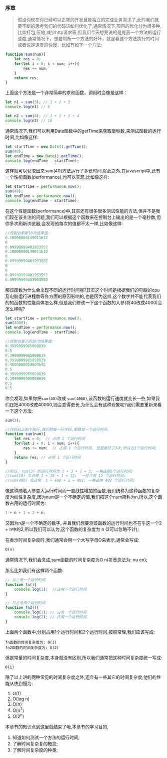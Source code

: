 ### 序章

> 假设你现在你已经可以正常的开发且能独立的完成业务需求了,此时我们就要不断的思考我们的代码该如何优化了,通常情况下,项目的优化分为很多种,比如打包,压缩,减少http请求等,但我们今天想要说的是提高一个方法的运行速度,通常情况下，想要判断一个方法的好坏，就是看这个方法执行的时间或者说是速度的快慢，比如有如下一个方法:

```javascript
function sum(num){
    let res = 0;
    for(let i = 0; i < num; i++){
        res += num;
    }
    return res;
}
```

上面这个方法是一个非常简单的求和函数，调用时会像是这样：

```javascript
let n1 = sum(3); // 1 + 2 + 3
console.log(n1) // 6 

let n2 = sum(4); // 1 + 2 + 3 + 4
console.log(n2) // 10
```

通常情况下,我们可以利用Date函数中的getTime来获取毫秒数,来测试函数的运行时间,比如像这样:

```javascript
let startTime = new Date().getTime();
sum(40);
let endTime = new Date().getTime();
console.log(endTime - startTime);
```

这样就可以获取出来sum(40)方法运行了多长时间,除此之外,在javascript中,还有一个性能函数(performance),也可以实现,比如像这样:

```javascript
let startTime = performance.now();
sum(40);
let endTime = performance.now();
console.log(endTime - startTime);
```

在这个性能函数(performance)中,其实还有很多很多测试性能的方法,但并不是我们现在该关注的问题,我们可以根据这个函数来在控制台上输出的是一个毫秒数,但你多次刷新浏览器,会发现他每次的值都不太一样,比如像这样:

```javascript
//控制台刷新10次结果值:
0.10000000149011612
0
0.09999999403953552
0.10000000149011612
0
0.09999999403953552
0
0
0.09999999403953552
0.09999999403953552
```

那该函数为什么会出现不同的运行时间呢?其实这个时间是根据我们的电脑的cpu及电脑运行进程数等各方面的原因影响的,也是因为这样,这个数字并不能代表我们的的函数的性能具体怎么样,但是我们修改一下这个函数的入参(将40改成4000)会怎么样呢?

```javascript
let startTime = performance.now();
sum(4000);
let endTime = performance.now();
console.log(endTime - startTime);

//控制台展示的10次结果值:
0.3999999985098839
0.5
0.3999999985098839
0.3999999985098839
0.4000000059604645
0.5
0.3999999985098839
0.3999999985098839
0.5
0.5
```

你会发现,如果你把<code>sum(40)</code>改成 <code>sum(4000)</code>,该函数的运行速度就变长一些,如果我们在把4000改成40000,则会变得更长,为什么会有这种现象呢?我们需要重新来看一下这个方法:

```javascript
sum(3);

//代码从上到下执行,我们把每一行代码,都算成一个运行时间.
function sum(num){
    let res = 0;  // 占用 1 个运行时间
    for(let i = 0; i < num; i++){
        res += num;  // 占用 1 个运行时间, 但是循环了3次,所以占3个运行时间;
    }
    return res; // 占用 1 个运行时间
}

//所以, sum(3) 的运行时间为 1 + 3 + 1 = 5; 一共占用5个运行时间;
//sum(10) 会占用 1 + 10 + 1 = 12;  一共占用 12 个运行时间;
//sum(400) 会占用  1 + 400 + 1 = 402; 一共占用 402 个运行时间;
```

像这种随着入参变大运行时间而一直线性增加的函数,我们统称为这种函数的复杂度为线性复杂度,因为num是一个不确定的值,我们把这个num简称为n,所以,这个函数占用的运行时间为:

```javascript
1 + n + 1 = 2 + n;
```

又因为n是一个不确定的数字, 并且我们想要测该函数的运行时间也不在乎这一个2 + n中的2,所以我们可以认为,这个函数的复杂度为 n (2可以忽略不计);

在表示时间复杂度时,我们通常会用一个大写字母O来表示,通常会写成:

```javascript
O(n)
```

通常情况下,我们会念成,sum函数的时间复杂度为O n(拼音念法为: ou en);

那么比如我们有这样两个函数:

```javascript
// 共占用一个运行时间
function fn(){
    console.log(1);  //占用一个运行时间
}

// 共占用两个运行时间
function fn2(){
    console.log(1); // 占用一个运行时间
    console.log(2); // 占用一个运行时间
}

```

上面两个函数中,分别占用1个运行时间和2个运行时间,按照常理,我们应该写成:

```
fn函数的时间复杂度为: O(1)
fn2函数的时间复杂度为: O(2)
```

但是常量的时间复杂度,本身就没有区别,所以我们通常把这种时间复杂度统一写成:

```
O(1)
```

除了以上讲的两种常见的时间复杂度之外,还会有一些其它的时间复杂度,他们的性能从快到慢为:

1. O(1)   
2. O(log n)
3. O(n)
4. O(n<sup>2</sup>)      
5. O(2<sup>n</sup>)

本章节的知识点到这里就结束了哦,本章节的学习目的,

1. 知道如何测试一个方法的运行时间;
2. 了解时间复杂复的概念;
3. 了解时间复杂度的种类;